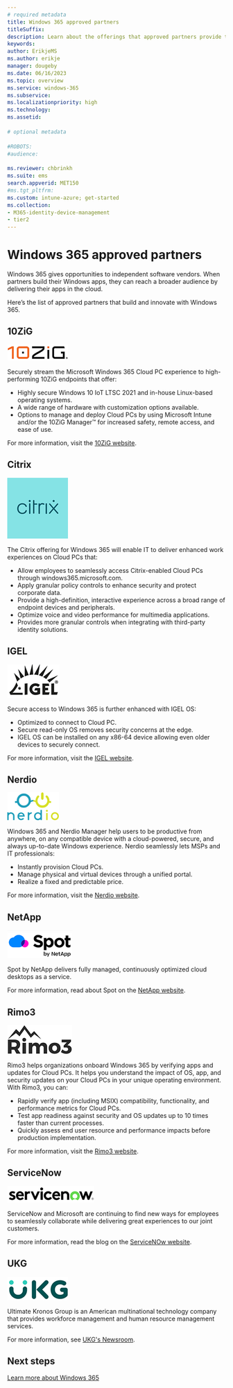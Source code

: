```yaml
---
# required metadata
title: Windows 365 approved partners
titleSuffix:
description: Learn about the offerings that approved partners provide to Windows 365.
keywords:
author: ErikjeMS  
ms.author: erikje
manager: dougeby
ms.date: 06/16/2023
ms.topic: overview
ms.service: windows-365
ms.subservice:
ms.localizationpriority: high
ms.technology:
ms.assetid: 

# optional metadata

#ROBOTS:
#audience:

ms.reviewer: chbrinkh
ms.suite: ems
search.appverid: MET150
#ms.tgt_pltfrm:
ms.custom: intune-azure; get-started
ms.collection:
- M365-identity-device-management
- tier2
---
```


# Windows 365 approved partners

Windows 365 gives opportunities to independent software vendors. When partners build their Windows apps, they can reach a broader audience by delivering their apps in the cloud.

Here’s the list of approved partners that build and innovate with Windows 365.

## 10ZiG

![10ZiG image](./media/partners/10zig.png)

Securely stream the Microsoft Windows 365 Cloud PC experience to high-performing 10ZiG endpoints that offer:

- Highly secure Windows 10 IoT LTSC 2021 and in-house Linux-based operating systems.
- A wide range of hardware with customization options available.
- Options to manage and deploy Cloud PCs by using Microsoft Intune and/or the 10ZiG Manager™ for increased safety, remote access, and ease of use.

For more information, visit the [10ZiG website](https://www.10zig.com/resources/vdi-blog/microsoft-windows-365-cloud).

## Citrix

![Citrix image](./media/partners/citrix.png)

The Citrix offering for Windows 365 will enable IT to deliver enhanced work experiences on Cloud PCs that:

- Allow employees to seamlessly access Citrix-enabled Cloud PCs through windows365.microsoft.com.
- Apply granular policy controls to enhance security and protect corporate data.
- Provide a high-definition, interactive experience across a broad range of endpoint devices and peripherals.
- Optimize voice and video performance for multimedia applications.
- Provides more granular controls when integrating with third-party identity solutions.

## IGEL

![IGEL image](./media/partners/igel.png)

Secure access to Windows 365 is further enhanced with IGEL OS:

- Optimized to connect to Cloud PC.
- Secure read-only OS removes security concerns at the edge.
- IGEL OS can be installed on any x86-64 device allowing even older devices to securely connect.

For more information, visit the [IGEL website](https://www.igel.com/windows365/).

## Nerdio

![Nerdio image](./media/partners/nerdio.png)

Windows 365 and Nerdio Manager help users to be productive from anywhere, on any compatible device with a cloud-powered, secure, and always up-to-date Windows experience. Nerdio seamlessly lets MSPs and IT professionals:

- Instantly provision Cloud PCs.
- Manage physical and virtual devices through a unified portal.
- Realize a fixed and predictable price.

For more information, visit the [Nerdio website](https://getnerdio.com/windows-365/).

## NetApp

![Spot by NetApp image](./media/partners/spot.png)

Spot by NetApp delivers fully managed, continuously optimized cloud desktops as a service.

For more information, read about Spot on the [NetApp website](https://spot.io/product/spot-security/).

## Rimo3

![Rimo3 image](./media/partners/rimo3.png)

Rimo3 helps organizations onboard Windows 365 by verifying apps and updates for Cloud PCs. It helps you understand the impact of OS, app, and security updates on your Cloud PCs in your unique operating environment. With Rimo3, you can:

- Rapidly verify app (including MSIX) compatibility, functionality, and performance metrics for Cloud PCs.
- Test app readiness against security and OS updates up to 10 times faster than current processes.
- Quickly assess end user resource and performance impacts before production implementation.

For more information, visit the [Rimo3 website](https://www.rimo3.com/solution/application-modernization).

## ServiceNow

![ServiceNow image](./media/partners/servicenow.png)

ServiceNow and Microsoft are continuing to find new ways for employees to seamlessly collaborate while delivering great experiences to our joint customers.

For more information, read the blog on the [ServiceNOw website](https://blogs.servicenow.com/2021/microsoft-integration-optimizes-hybrid-work.html).

## UKG

![UKG image](./media/partners/ukg.png)

Ultimate Kronos Group is an American multinational technology company that provides workforce management and human resource management services.

For more information, see [UKG's Newsroom](https://www.ukg.com/about-us/newsroom/ukg-expands-strategic-collaboration-microsoft).

<!-- ########################## -->
## Next steps

[Learn more about Windows 365](overview.md)

